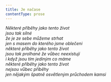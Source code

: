 ```yaml
---
title: Je načase
contentType: prose
---
```


<section>

_Některé příběhy jako tento život  
jsou tak silné  
že je ze sebe můžeme strhat  
jen s masem do kterého jsme oblečeni  
některé příběhy jako tento život  
jsou tak prolhané že vůbec neexistují  
i když jsou tím jediným co máme  
některé příběhy jako tento život  
nejsou vůbec příběhy  
jen nějakým špatně osvětleným průchodem kamsi_

</section>
